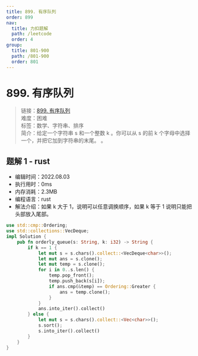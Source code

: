 ```yaml
---
title: 899. 有序队列
order: 899
nav:
  title: 力扣题解
  path: /leetcode
  order: 4
group:
  title: 801-900
  path: /801-900
  order: 801
---
```


# 899. 有序队列

> 链接：[899. 有序队列](https://leetcode.cn/problems/orderly-queue/)  
> 难度：困难  
> 标签：数学、字符串、排序  
> 简介：给定一个字符串 s 和一个整数 k 。你可以从 s 的前 k 个字母中选择一个，并把它加到字符串的末尾。 。

## 题解 1 - rust

- 编辑时间：2022.08.03
- 执行用时：0ms
- 内存消耗：2.3MB
- 编程语言：rust
- 解法介绍：如果 k 大于 1，说明可以任意调换顺序，如果 k 等于 1 说明只能把头部放入尾部。

```rust
use std::cmp::Ordering;
use std::collections::VecDeque;
impl Solution {
    pub fn orderly_queue(s: String, k: i32) -> String {
        if k == 1 {
            let mut s = s.chars().collect::<VecDeque<char>>();
            let mut ans = s.clone();
            let mut temp = s.clone();
            for i in 0..s.len() {
                temp.pop_front();
                temp.push_back(s[i]);
                if ans.cmp(&temp) == Ordering::Greater {
                    ans = temp.clone();
                }
            }
            ans.into_iter().collect()
        } else {
            let mut s = s.chars().collect::<Vec<char>>();
            s.sort();
            s.into_iter().collect()
        }
    }
}
```
